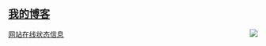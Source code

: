 ## [我的博客](https://cxl2020mc.github.io)
[网站在线状态信息](https://stats.uptimerobot.com/8WJ06FjNZg)
<img align="right" src="https://github-readme-stats.vercel.app/api?username=cxl2020MC&show_icons=true&icon_color=CE1D2D&text_color=718096&bg_color=ffffff&hide_title=true" />
